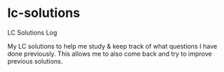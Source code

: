 # lc-solutions
LC Solutions Log

My LC solutions to help me study & keep track of what questions I have done previously.
This allows me to also come back and try to improve previous solutions.

